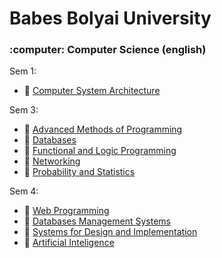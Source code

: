 # Babes Bolyai University
<h3>:computer: Computer Science (english)  </h3>

Sem 1: 
* :bookmark: [Computer System Architecture](https://github.com/Hidorikun/Faculty/tree/master/Computer%20System%20Architecture)

Sem 3:
* :bookmark: [Advanced Methods of Programming](https://github.com/Hidorikun/Faculty/tree/master/Advanced%20Methods%20of%20Programming)
* :bookmark: [Databases](https://github.com/Hidorikun/Faculty/tree/master/Databases)
* :bookmark: [Functional and Logic Programming](https://github.com/Hidorikun/Faculty/tree/master/Functional%20and%20Logic%20Programming)
* :bookmark: [Networking]( https://github.com/Hidorikun/Faculty/tree/master/Networking)
* :bookmark: [Probability and Statistics]( https://github.com/Hidorikun/Faculty/tree/master/Probability%20and%20Statistics)

Sem 4:
* :bookmark: [Web Programming](https://github.com/Hidorikun/Faculty/tree/master/Web)
* :bookmark: [Databases Management Systems](https://github.com/Hidorikun/Faculty/tree/master/Databases%20Management%20Systems)
* :bookmark: [Systems for Design and Implementation](https://github.com/Hidorikun/Faculty/tree/master/Systems%20for%20Design%20and%20Implementation)
* :bookmark: [Artificial Inteligence](https://github.com/Hidorikun/Faculty/tree/master/Artificial%20Intelligence)


